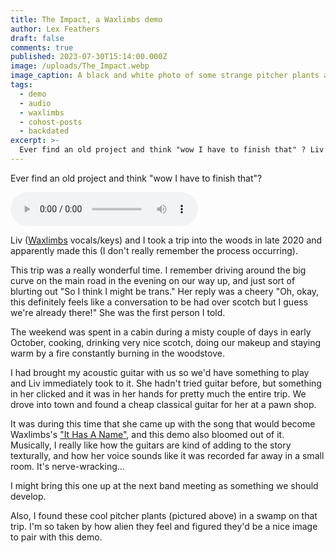 ```yaml
---
title: The Impact, a Waxlimbs demo
author: Lex Feathers
draft: false
comments: true
published: 2023-07-30T15:14:00.000Z
image: /uploads/The_Impact.webp
image_caption: A black and white photo of some strange pitcher plants among dry leaves and moss
tags:
  - demo
  - audio
  - waxlimbs
  - cohost-posts
  - backdated
excerpt: >-
  Ever find an old project and think "wow I have to finish that" ? Liv (Waxlimbs vocals/keys) and I took a trip into the woods in late 2020 and apparently made this.
---
```


Ever find an old project and think "wow I have to finish that"?

<audio controls src="/uploads/the_impact_demo_v1.mp3"></audio>

Liv (<a href="https://waxlimbs.com" target="_blank">Waxlimbs</a> vocals/keys) and I took a trip into the woods in late 2020 and apparently made this (I don't really remember the process occurring). 

This trip was a really wonderful time. I remember driving around the big curve on the main road in the evening on our way up, and just sort of blurting out "So I think I might be trans." 
Her reply was a cheery "Oh, okay, this definitely feels like a conversation to be had over scotch but I guess we're already there!" She was the first person I told.

The weekend was spent in a cabin during a misty couple of days in early October, cooking, drinking very nice scotch, doing our makeup and staying warm by a fire constantly burning in the woodstove. 

I had brought my acoustic guitar with us so we'd have something to play and Liv immediately took to it. She hadn't tried guitar before, but something in her clicked and it was in her hands for pretty much the entire trip. We drove into town and found a cheap classical guitar for her at a pawn shop.

It was during this time that she came up with the song that would become Waxlimbs's <a href="https://waxlimbs.bandcamp.com/track/it-has-a-name" target="_blank">"It Has A Name"</a>, and this demo also bloomed out of it.
Musically, I really like how the guitars are kind of adding to the story texturally, and how her voice sounds like it was recorded far away in a small room. It's nerve-wracking...

I might bring this one up at the next band meeting as something we should develop.

Also, I found these cool pitcher plants (pictured above) in a swamp on that trip. I'm so taken by how alien they feel and figured they'd be a nice image to pair with this demo.
